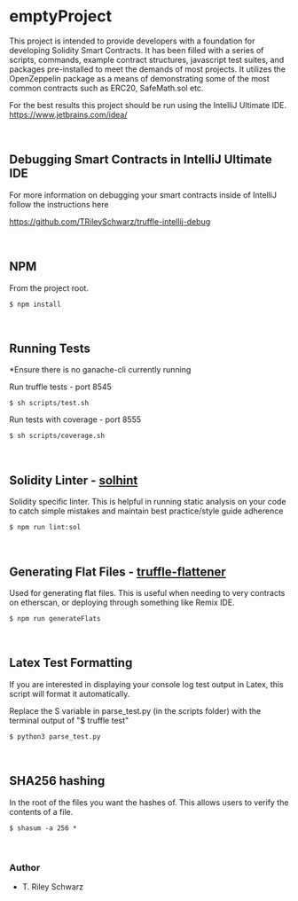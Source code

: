 # emptyProject

This project is intended to provide developers with a foundation for developing Solidity Smart Contracts. It has been filled with a series
of scripts, commands, example contract structures, javascript test suites, and packages pre-installed to meet the demands of most projects. 
It utilizes the OpenZeppelin package as a means of demonstrating some of the most common contracts such as ERC20, SafeMath.sol etc.

For the best results this project should be run using the IntelliJ Ultimate IDE. https://www.jetbrains.com/idea/ 

&nbsp;
## Debugging Smart Contracts in IntelliJ Ultimate IDE
 
For more information on debugging your smart contracts inside of IntelliJ follow the instructions here

https://github.com/TRileySchwarz/truffle-intellij-debug

&nbsp;
## NPM
From the project root. 
    
    $ npm install

&nbsp;
## Running Tests
*Ensure there is no ganache-cli currently running

Run truffle tests - port 8545 

    $ sh scripts/test.sh

Run tests with coverage - port 8555 

    $ sh scripts/coverage.sh

&nbsp;
## Solidity Linter - [solhint](https://protofire.github.io/solhint/)
Solidity specific linter. This is helpful in running static analysis on your code to catch simple mistakes and maintain best practice/style guide adherence

    $ npm run lint:sol


&nbsp;
## Generating Flat Files - [truffle-flattener](https://www.npmjs.com/package/truffle-flattener)
Used for generating flat files. This is useful when needing to very contracts on etherscan, or deploying through something like Remix IDE.

    $ npm run generateFlats


&nbsp;
## Latex Test Formatting
If you are interested in displaying your console log test output in Latex, this script will format it automatically.

Replace the S variable in parse_test.py (in the scripts folder) with the terminal output of "$ truffle test"

    $ python3 parse_test.py
    
&nbsp;
## SHA256 hashing
In the root of the files you want the hashes of. This allows users to verify the contents of a file.
    
    $ shasum -a 256 * 

&nbsp;
### Author

- T. Riley Schwarz








